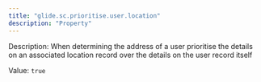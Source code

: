 ```yaml
---
title: "glide.sc.prioritise.user.location"
description: "Property"
---
```


Description: When determining the address of a user prioritise the details on an associated location record over the details on the user record itself

Value: `true`